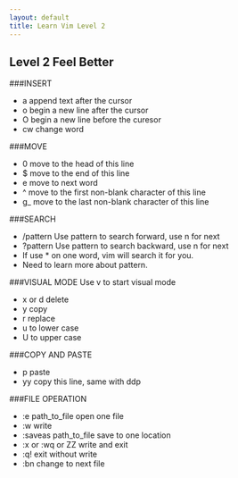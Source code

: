 ```yaml
---
layout: default
title: Learn Vim Level 2
---
```


## Level 2 Feel Better 

###INSERT
* a   append text after the cursor
* o   begin a new line after the cursor
* O   begin a new line before the curesor
* cw  change word 

###MOVE
* 0   move to the head of this line
* $   move to the end of this line
* e   move to next word
* ^   move to the first non-blank character of this line 
* g_  move to the last non-blank character of this line

###SEARCH
* /pattern   Use pattern to search forward, use n for next 
* ?pattern   Use pattern to search backward, use n for next
* If use * on one word, vim will search it for you.
* Need to learn more about pattern.

###VISUAL MODE
Use v to start visual mode 
* x or d   delete
* y   copy
* r   replace
* u   to lower case
* U   to upper case 


###COPY AND PASTE
* p   paste
* yy  copy this line, same with ddp

###FILE OPERATION
* :e path_to_file    open one file
* :w    write 
* :saveas path_to_file     save to one location
* :x or :wq or ZZ   write and exit
* :q!   exit without write
* :bn   change to next file
